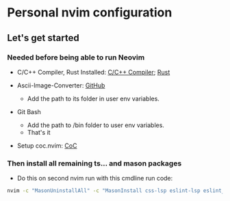 # Personal nvim configuration

## Let's get started

### Needed before being able to run Neovim

-   C/C++ Compiler, Rust Installed: [C/C++ Compiler](https://www.freecodecamp.org/news/how-to-install-c-and-cpp-compiler-on-windows/); [Rust](https://www.rust-lang.org/)

-   Ascii-Image-Converter: [GitHub](https://github.com/TheZoraiz/ascii-image-converter#windows)

    -   Add the path to its folder in user env variables.

-   Git Bash

    -   Add the path to /bin folder to user env variables.
    -   That's it

-   Setup coc.nvim: [CoC](https://github.com/neoclide/coc.nvim)

### Then install all remaining ts... and mason packages

-   Do this on second nvim run with this cmdline run code:

```sh
nvim -c "MasonUninstallAll" -c "MasonInstall css-lsp eslint-lsp eslint_d json-lsp jsonld-lsp jsonlint lua-language-server markdown-toc marksman markdownlint prettier prettierd rust-analyzer stylelint stylelint-lsp tailwindcss-language-server ts-standard typescript-language-server svelte-language-server prisma-language-server" -c "TSInstall javascript tsx jsx typescript lua rust svelte prisma css" -c "MasonUpdateAll" -c "!echo 'When everything is done.... you can now close nvim with :q (maybe 3x times)'" -c "CocInstall coc-json coc-tsserver coc-js- coc-ts coc-javascript coc-typescript coc-jsx coc-tsx"
```

